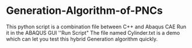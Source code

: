 # Generation-Algorithm-of-PNCs
This python script is a combination file between C++ and Abaqus CAE
Run it in the ABAQUS GUI ''Run Script"
The file named Cylinder.txt is a demo which can let you test this hybrid Generation algorithm quickly.
